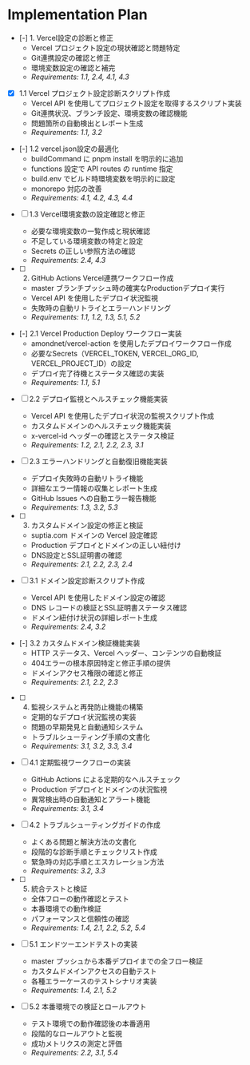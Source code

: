# Implementation Plan

- [-] 1. Vercel設定の診断と修正
  - Vercel プロジェクト設定の現状確認と問題特定
  - Git連携設定の確認と修正
  - 環境変数設定の確認と補完
  - _Requirements: 1.1, 2.4, 4.1, 4.3_

- [x] 1.1 Vercel プロジェクト設定診断スクリプト作成
  - Vercel API を使用してプロジェクト設定を取得するスクリプト実装
  - Git連携状況、ブランチ設定、環境変数の確認機能
  - 問題箇所の自動検出とレポート生成
  - _Requirements: 1.1, 3.2_

- [-] 1.2 vercel.json設定の最適化
  - buildCommand に pnpm install を明示的に追加
  - functions 設定で API routes の runtime 指定
  - build.env でビルド時環境変数を明示的に設定
  - monorepo 対応の改善
  - _Requirements: 4.1, 4.2, 4.3, 4.4_

- [ ] 1.3 Vercel環境変数の設定確認と修正
  - 必要な環境変数の一覧作成と現状確認
  - 不足している環境変数の特定と設定
  - Secrets の正しい参照方法の確認
  - _Requirements: 2.4, 4.3_

- [ ] 2. GitHub Actions Vercel連携ワークフロー作成
  - master ブランチプッシュ時の確実なProductionデプロイ実行
  - Vercel API を使用したデプロイ状況監視
  - 失敗時の自動リトライとエラーハンドリング
  - _Requirements: 1.1, 1.2, 1.3, 5.1, 5.2_

- [-] 2.1 Vercel Production Deploy ワークフロー実装
  - amondnet/vercel-action を使用したデプロイワークフロー作成
  - 必要なSecrets（VERCEL_TOKEN, VERCEL_ORG_ID, VERCEL_PROJECT_ID）の設定
  - デプロイ完了待機とステータス確認の実装
  - _Requirements: 1.1, 5.1_

- [ ] 2.2 デプロイ監視とヘルスチェック機能実装
  - Vercel API を使用したデプロイ状況の監視スクリプト作成
  - カスタムドメインのヘルスチェック機能実装
  - x-vercel-id ヘッダーの確認とステータス検証
  - _Requirements: 1.2, 2.1, 2.2, 2.3, 3.1_

- [ ] 2.3 エラーハンドリングと自動復旧機能実装
  - デプロイ失敗時の自動リトライ機能
  - 詳細なエラー情報の収集とレポート生成
  - GitHub Issues への自動エラー報告機能
  - _Requirements: 1.3, 3.2, 5.3_

- [ ] 3. カスタムドメイン設定の修正と検証
  - suptia.com ドメインの Vercel 設定確認
  - Production デプロイとドメインの正しい紐付け
  - DNS設定とSSL証明書の確認
  - _Requirements: 2.1, 2.2, 2.3, 2.4_

- [ ] 3.1 ドメイン設定診断スクリプト作成
  - Vercel API を使用したドメイン設定の確認
  - DNS レコードの検証とSSL証明書ステータス確認
  - ドメイン紐付け状況の詳細レポート生成
  - _Requirements: 2.4, 3.2_

- [-] 3.2 カスタムドメイン検証機能実装
  - HTTP ステータス、Vercel ヘッダー、コンテンツの自動検証
  - 404エラーの根本原因特定と修正手順の提供
  - ドメインアクセス権限の確認と修正
  - _Requirements: 2.1, 2.2, 2.3_

- [ ] 4. 監視システムと再発防止機能の構築
  - 定期的なデプロイ状況監視の実装
  - 問題の早期発見と自動通知システム
  - トラブルシューティング手順の文書化
  - _Requirements: 3.1, 3.2, 3.3, 3.4_

- [ ] 4.1 定期監視ワークフローの実装
  - GitHub Actions による定期的なヘルスチェック
  - Production デプロイとドメインの状況監視
  - 異常検出時の自動通知とアラート機能
  - _Requirements: 3.1, 3.4_

- [ ] 4.2 トラブルシューティングガイドの作成
  - よくある問題と解決方法の文書化
  - 段階的な診断手順とチェックリスト作成
  - 緊急時の対応手順とエスカレーション方法
  - _Requirements: 3.2, 3.3_

- [ ] 5. 統合テストと検証
  - 全体フローの動作確認とテスト
  - 本番環境での動作検証
  - パフォーマンスと信頼性の確認
  - _Requirements: 1.4, 2.1, 2.2, 5.2, 5.4_

- [ ] 5.1 エンドツーエンドテストの実装
  - master プッシュから本番デプロイまでの全フロー検証
  - カスタムドメインアクセスの自動テスト
  - 各種エラーケースのテストシナリオ実装
  - _Requirements: 1.4, 2.1, 5.2_

- [ ] 5.2 本番環境での検証とロールアウト
  - テスト環境での動作確認後の本番適用
  - 段階的なロールアウトと監視
  - 成功メトリクスの測定と評価
  - _Requirements: 2.2, 3.1, 5.4_